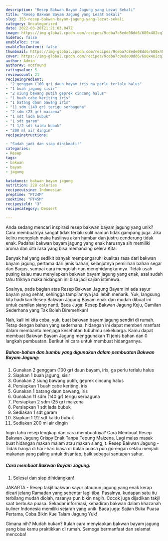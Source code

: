 ```yaml
---
description: "Resep Bakwan Bayam Jagung yang Lezat Sekali"
title: "Resep Bakwan Bayam Jagung yang Lezat Sekali"
slug: 353-resep-bakwan-bayam-jagung-yang-lezat-sekali
category: Uncategorized
date: 2022-03-28T21:21:03.047Z
image: https://img-global.cpcdn.com/recipes/9ceba7c8ede08dd6/680x482cq70/bakwan-bayam-jagung-foto-resep-utama.jpg
hideToc: false
enableToc: true
enableTocContent: false
thumbnail: https://img-global.cpcdn.com/recipes/9ceba7c8ede08dd6/680x482cq70/bakwan-bayam-jagung-foto-resep-utama.jpg
cover: https://img-global.cpcdn.com/recipes/9ceba7c8ede08dd6/680x482cq70/bakwan-bayam-jagung-foto-resep-utama.jpg
author: Admin
authorAv: notfound
ratingvalue: 5
reviewcount: 21
recipeingredient:
- "2 genggam (100 gr) daun bayam iris ga perlu terlalu halus"
- "1 buah jagung sisir"
- "2 siung bawang putih geprek cincang halus"
- "1 buah cabe keriting iris"
- "1 batang daun bawang iris"
- "11 sdm (140 gr) terigu serbaguna"
- "2 sdm (25 gr) maizena"
- "1 sdt lada bubuk"
- "1 sdt garam"
- "1 1/2 sdt kaldu bubuk"
- "200 ml air dingin"
recipeinstructions:

- "Sudah jadi dan siap dinikmati!"
categories:
- Resep
tags:
- bakwan
- bayam
- jagung

katakunci: bakwan bayam jagung 
nutrition: 228 calories
recipecuisine: Indonesian
preptime: "PT24M"
cooktime: "PT45M"
recipeyield: "3"
recipecategory: Dessert

---
```





Anda sedang mencari inspirasi resep bakwan bayam jagung yang unik? Cara membuatnya sangat tidak terlalu sulit namun tidak gampang juga. Jika keliru mengolah maka hasilnya akan hambar dan justru cenderung tidak enak. Padahal bakwan bayam jagung yang enak harusnya sih memiliki aroma dan cita rasa yang bisa memancing selera Kita.





Banyak hal yang sedikit banyak mempengaruhi kualitas rasa dari bakwan bayam jagung, pertama dari jenis bahan, selanjutnya pemilihan bahan segar dan Bagus, sampai cara mengolah dan menghidangkannya. Tidak usah pusing kalau mau menyiapkan bakwan bayam jagung yang enak,      asal sudah tahu triknya maka hidangan ini bisa jadi sajian istimewa.














Soalnya, pada bagian atas Resep Bakwan Jagung Bayam ini ada sayur bayam yang sehat, sehingga tampilannya jadi lebih menarik. Yuk, langsung kita hadirkan Resep Bakwan Jagung Bayam enak dan mudah dibuat ini untuk camilan siang nanti. Baca Juga: Resep Bakwan Jagung Keju, Camilan Sederhana yang Tak Boleh Diremehkan!






Nah, kali ini kita coba, yuk, buat bakwan bayam jagung sendiri di rumah. Tetap dengan bahan yang sederhana, hidangan ini dapat memberi manfaat dalam membantu menjaga kesehatan tubuhmu sekeluarga. Kamu dapat membuat Bakwan Bayam Jagung menggunakan 11 jenis bahan dan 0 langkah pembuatan. Berikut ini cara untuk membuat hidangannya.

<!--inarticleads1-->

##### Bahan-bahan dan bumbu yang digunakan dalam pembuatan Bakwan Bayam Jagung:

1. Gunakan 2 genggam (100 gr) daun bayam, iris, ga perlu terlalu halus
1. Siapkan 1 buah jagung, sisir
1. Gunakan 2 siung bawang putih, geprek cincang halus
1. Persiapkan 1 buah cabe keriting, iris
1. Gunakan 1 batang daun bawang, iris
1. Gunakan 11 sdm (140 gr) terigu serbaguna
1. Persiapkan 2 sdm (25 gr) maizena
1. Persiapkan 1 sdt lada bubuk
1. Sediakan 1 sdt garam
1. Siapkan 1 1/2 sdt kaldu bubuk
1. Sediakan 200 ml air dingin


Ingin tahu resep lengkap dan cara membuatnya? Cara Membuat Resep Bakwan Jagung Crispy Enak Tanpa Tepung Maizena. Lagi malas masak buat hidangan makan malam atau makan siang, t. Resep Bakwan Jagung - Tidak hanya di hari-hari biasa di bulan puasa pun gorengan selalu menjadi makanan yang paling untuk disantap, baik sebagai santapan sahur. 

<!--inarticleads2-->

##### Cara membuat Bakwan Bayam Jagung:


1. Selesai dan siap dihidangkan!

JAKARTA - Resep takjil bakwan sayur ataupun jagung yang enak kerap dicari jelang Ramadan yang sebentar lagi tiba. Pasalnya, kudapan satu itu terbilang mudah diolah, rasanya pun bikin nagih. Cocok juga dijadikan takjil saat berbuka puasa. Sekadar informasi, kehadiran bakwan dalam khazanah kuliner Indonesia memiliki sejarah yang unik. Baca juga: Sajian Buka Puasa Pertama, Coba Bikin Kue Talam Jagung Yuk! 

Gimana nih? Mudah bukan? Itulah cara menyiapkan bakwan bayam jagung yang bisa kamu praktikkan di rumah. Semoga bermanfaat dan selamat mencoba!
